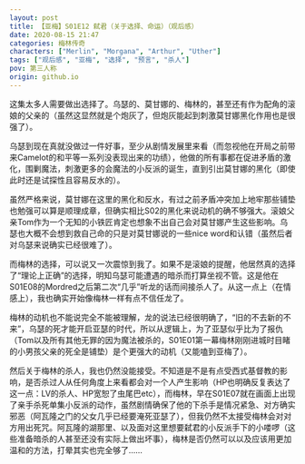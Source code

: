 ```yaml
---
layout: post
title: 【亚梅】S01E12 弑君（关于选择、命运）（观后感）
date: 2020-08-15 21:47
categories: 梅林传奇
characters: ["Merlin", "Morgana", "Arthur", "Uther"]
tags: ["观后感", "亚梅", "选择", "预言", "杀人"]
pov: 第三人称
origin: github.io
---
```


这集太多人需要做出选择了。乌瑟的、莫甘娜的、梅林的，甚至还有作为配角的滚娘的父亲的（虽然这显然就是个炮灰了，但炮灰能起到刺激莫甘娜黑化作用也是很强了）。

乌瑟到现在真就没做过一件好事，至少从剧情发展里来看（而忽视他在开局之前带来Camelot的和平等一系列没表现出来的功绩），他做的所有事都在促进矛盾的激化，围剿魔法，刺激更多的会魔法的小反派的诞生，直到引出莫甘娜的黑化（即使此时还是试探性且容易反水的）。

虽然严格来说，莫甘娜在这里的黑化和反水，有过之前矛盾冲突加上地牢那些铺垫也勉强可以算是顺理成章，但确实相比S02的黑化来说动机的确不够强大。滚娘父亲Tom作为一个无知的小铁匠肯定也想象不出自己会对莫甘娜产生这些影响。乌瑟也大概不会想到救自己命的只是对莫甘娜说的一些nice word和认错（虽然后者对乌瑟来说确实已经很难了）。

而梅林的选择，可以说又一次震惊到我了。如果不是滚娘的提醒，他居然真的选择了“理论上正确”的选择，明知乌瑟可能遭遇的暗杀而打算坐视不管。这是他在S01E08的Mordred之后第二次“几乎”听龙的话而间接杀人了。从这一点上（在情感上），我也确实开始像梅林一样有点不信任龙了。

梅林的动机也不能说完全不能被理解，龙的说法已经很明确了，“旧的不去新的不来”，乌瑟的死才能开启亚瑟的时代，所以从逻辑上，为了亚瑟似乎比为了报仇（Tom以及所有其他无罪的因为魔法被杀的，S01E01第一幕梅林刚刚进城时目睹的小男孩父亲的死全是铺垫）是个更强大的动机（又能嗑到亚梅了）。

然后关于梅林的杀人，我也仍然没能接受。不知道是不是有点受西式基督教的影响，是否杀过人从任何角度上来看都会对一个人产生影响（HP也明确反复表达了这一点：LV的杀人、HP宽恕了虫尾巴etc），而梅林，早在S01E07就在画面上出现了亲手杀死单集小反派的动作，虽然剧情确保了他的下杀手是情况紧急、对方确实邪恶（阿瓦隆之门的父女几乎已经要淹死亚瑟了），但我仍然不太接受梅林会对对方用出死咒。阿瓦隆的湖那里、以及面对这里想要弑君的小反派手下的小喽啰（这些准备暗杀的人甚至还没有实际上做出坏事），梅林是否仍然可以以及应该用更加温和的方法，打晕其实也完全够了……